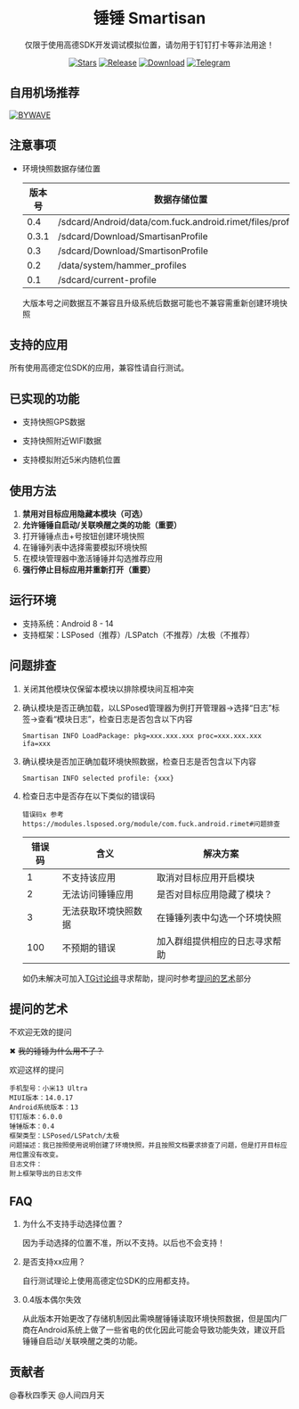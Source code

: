 <div align="center">

# 锤锤 Smartisan

仅限于使用高德SDK开发调试模拟位置，请勿用于钉钉打卡等非法用途！

[![Stars](https://img.shields.io/github/stars/Xposed-Modules-Repo/com.fuck.android.rimet?label=stars)](https://github.com/Xposed-Modules-Repo/com.fuck.android.rimet)
[![Release](https://img.shields.io/github/v/release/Xposed-Modules-Repo/com.fuck.android.rimet?include_prereleases)](https://github.com/Xposed-Modules-Repo/com.fuck.android.rimet/releases/latest)
[![Download](https://img.shields.io/github/downloads/Xposed-Modules-Repo/com.fuck.android.rimet/total)](https://github.com/Xposed-Modules-Repo/com.fuck.android.rimet/releases)
[![Telegram](https://img.shields.io/badge/%E9%94%A4%E9%94%A4-2k+%20users-green?logo=telegram)](https://t.me/+m2sDh0iN8y41MjM1)

</div>

## 自用机场推荐

[![BYWAVE](https://user.by.ltd/templates/lagom/assets/img/logo/logo_big.png)](https://user.by.ltd/aff.php?aff=12669)

## 注意事项

- 环境快照数据存储位置

    | 版本号 | 数据存储位置                                               |
    | ------ | ---------------------------------------------------------- |
    | 0.4    | /sdcard/Android/data/com.fuck.android.rimet/files/profiles |
    | 0.3.1  | /sdcard/Download/SmartisanProfile                          |
    | 0.3    | /sdcard/Download/SmartisonProfile                          |
    | 0.2    | /data/system/hammer_profiles                               |
    | 0.1    | /sdcard/current-profile                                    |
    
    大版本号之间数据互不兼容且升级系统后数据可能也不兼容需重新创建环境快照

## 支持的应用

所有使用高德定位SDK的应用，兼容性请自行测试。

## 已实现的功能

* 支持快照GPS数据

* 支持快照附近WIFI数据

* 支持模拟附近5米内随机位置

## 使用方法

1. **禁用对目标应用隐藏本模块（可选）**
2. **允许锤锤自启动/关联唤醒之类的功能（重要）**
3. 打开锤锤点击+号按钮创建环境快照
4. 在锤锤列表中选择需要模拟环境快照
5. 在模块管理器中激活锤锤并勾选推荐应用
6. **强行停止目标应用并重新打开（重要）**

## 运行环境

* 支持系统：Android 8 - 14
* 支持框架：LSPosed（推荐）/LSPatch（不推荐）/太极（不推荐）

## 问题排查

1. 关闭其他模块仅保留本模块以排除模块间互相冲突

2. 确认模块是否正确加载，以LSPosed管理器为例打开管理器->选择“日志”标签->查看“模块日志”，检查日志是否包含以下内容

    ```
    Smartisan INFO LoadPackage: pkg=xxx.xxx.xxx proc=xxx.xxx.xxx ifa=xxx
    ```

3. 确认模块是否加正确加载环境快照数据，检查日志是否包含以下内容

    ```
    Smartisan INFO selected profile: {xxx}
    ```

4. 检查日志中是否存在以下类似的错误码

    ```
    错误码x 参考https://modules.lsposed.org/module/com.fuck.android.rimet#问题排查
    ```

    | 错误码 | 含义                 | 解决方案                       |
    | ------ | -------------------- | ------------------------------ |
    | 1      | 不支持该应用         | 取消对目标应用开启模块         |
    | 2      | 无法访问锤锤应用     | 是否对目标应用隐藏了模块？     |
    | 3      | 无法获取环境快照数据 | 在锤锤列表中勾选一个环境快照   |
    | 100    | 不预期的错误         | 加入群组提供相应的日志寻求帮助 |
    
    如仍未解决可加入[TG讨论组](https://t.me/+m2sDh0iN8y41MjM1)寻求帮助，提问时参考[提问的艺术](#提问的艺术)部分

## 提问的艺术

不欢迎无效的提问

&#10006; ~~我的锤锤为什么用不了？~~

欢迎这样的提问

```
手机型号：小米13 Ultra
MIUI版本：14.0.17
Android系统版本：13
钉钉版本：6.0.0
锤锤版本：0.4
框架类型：LSPosed/LSPatch/太极
问题描述：我已按照使用说明创建了环境快照，并且按照文档要求排查了问题，但是打开目标应用位置没有改变。
日志文件：
附上框架导出的日志文件
```

## FAQ

1. 为什么不支持手动选择位置？

    因为手动选择的位置不准，所以不支持。以后也不会支持！

2. 是否支持xx应用？

    自行测试理论上使用高德定位SDK的应用都支持。
    
3. 0.4版本偶尔失效

    从此版本开始更改了存储机制因此需唤醒锤锤读取环境快照数据，但是国内厂商在Android系统上做了一些省电的优化因此可能会导致功能失效，建议开启锤锤自启动/关联唤醒之类的功能。

## 贡献者

@春秋四季天 @人间四月天

